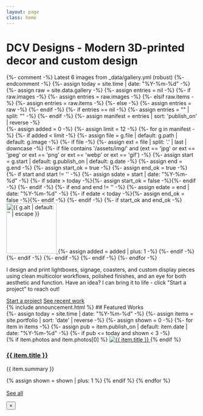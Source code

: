 ```yaml
---
layout: page
class: home
---
```

<h1>DCV Designs - Modern 3D-printed decor and custom design</h1>
{%- comment -%} Latest 6 images from _data/gallery.yml (robust) {%- endcomment -%}
{%- assign today = site.time | date: "%Y-%m-%d" -%}
{%- assign raw = site.data.gallery -%}
{%- assign entries = nil -%}
{%- if raw.images -%}
  {%- assign entries = raw.images -%}
{%- elsif raw.items -%}
  {%- assign entries = raw.items -%}
{%- else -%}
  {%- assign entries = raw -%}
{%- endif -%}
{%- if entries == nil -%}
  {%- assign entries = "" | split: "" -%}
{%- endif -%}
{%- assign manifest = entries | sort: 'publish_on' | reverse -%}
<div class="scroll-strip" aria-label="Latest gallery images" tabindex="0">
  {%- assign added = 0 -%}
{%- assign limit = 12 -%}
  {%- for g in manifest -%}
    {%- if added < limit -%}
      {%- assign file = g.file | default: g.path | default: g.image -%}
      {%- if file -%}
        {%- assign ext = file | split: '.' | last | downcase -%}
        {%- if file contains '/assets/img/' and (ext == 'jpg' or ext == 'jpeg' or ext == 'png' or ext == 'webp' or ext == 'gif') -%}
          {%- assign start = g.start | default: g.publish_on | default: g.date -%}
          {%- assign end   = g.end -%}
          {%- assign start_ok = true -%}
          {%- assign end_ok = true -%}
          {%- if start and start != '' -%}
            {%- assign sdate = start | date: "%Y-%m-%d" -%}
            {%- if sdate > today -%}{%- assign start_ok = false -%}{%- endif -%}
          {%- endif -%}
          {%- if end and end != '' -%}
            {%- assign edate = end | date: "%Y-%m-%d" -%}
            {%- if edate < today -%}{%- assign end_ok = false -%}{%- endif -%}
          {%- endif -%}
          {%- if start_ok and end_ok -%}
            <a
              class="scroll-thumb gallery-item"
              href="{{ file | relative_url }}"
              data-full="{{ file | relative_url }}"
              data-alt="{{ g.alt | default: '' | escape }}"
              data-caption="{{ g.caption | default: '' | escape }}"
              aria-label="Open image"
            >
              <img src="{{ file | relative_url }}" alt="{{ g.alt | default: '' | escape }}" loading="lazy" decoding="async" width="132" height="132">
            </a>
            {%- assign added = added | plus: 1 -%}
          {%- endif -%}
        {%- endif -%}
      {%- endif -%}
    {%- endif -%}
  {%- endfor -%}
</div>
<!-- found {{ entries | size }} manifest entries, showed {{ added }} -->

<div class="hero">
  <p>I design and print lightboxes, signage, coasters, and custom display pieces using clean multicolor workflows, polished finishes, and an eye for both aesthetic and function. Have an idea? I can bring it to life - click "Start a project" to reach out!</p>
  <div class="cta-row">
    <a class="btn primary" href="/contact/">Start a project</a>
    <a class="btn ghost" href="/portfolio/">See recent work</a>
  </div>
</div>
{% include announcement.html %}
## Featured Works
<div class="card-grid">
  {%- assign today = site.time | date: "%Y-%m-%d" -%}
  {%- assign items = site.portfolio | sort: 'date' | reverse -%}
  {%- assign shown = 0 -%}
  {%- for item in items -%}
    {%- assign pub = item.publish_on | default: item.date | date: "%Y-%m-%d" -%}
    {%- if pub <= today and shown < 3 -%}
      <article class="card">
        {% if item.photos and item.photos[0] %}
          <a
            class="gallery-item"
            href="{{ item.photos[0] | relative_url }}"
            data-full="{{ item.photos[0] | relative_url }}"
            data-alt="{{ item.title | escape }}"
            data-caption="{{ item.summary | escape }}"
            aria-label="Open image"
          >
            <img src="{{ item.photos[0] | relative_url }}" alt="{{ item.title }}">
          </a>
        {% endif %}
        <div class="pad">
          <h3><a href="{{ item.url | relative_url }}">{{ item.title }}</a></h3>
          <p>{{ item.summary }}</p>
        </div>
      </article>
      {% assign shown = shown | plus: 1 %}
    {% endif %}
  {% endfor %}
</div>

<p style="margin-top:1rem;">
  <a class="btn" href="{{ '/portfolio/' | relative_url }}">See all</a>
</p>

<!-- Lightbox modal (Home) -->
<div class="lightbox" id="lightbox" aria-hidden="true">
  <button class="lightbox-close" aria-label="Close">×</button>
  <div class="lightbox-inner">
    <img id="lightbox-img" alt="">
    <div class="lightbox-meta" id="lightbox-meta" hidden>
      <div class="lightbox-alt" id="lightbox-alt"></div>
      <div class="lightbox-caption" id="lightbox-caption"></div>
    </div>
  </div>
</div>

<script>
(function(){
  const lb = document.getElementById('lightbox');
  const img = document.getElementById('lightbox-img');
  const meta = document.getElementById('lightbox-meta');
  const altEl = document.getElementById('lightbox-alt');
  const capEl = document.getElementById('lightbox-caption');
  const closeBtn = lb.querySelector('.lightbox-close');

  function openLB(src, altText, caption){
    img.src = src;
    img.alt = altText || '';
    const hasAlt = !!(altText && altText.trim().length);
    const hasCap = !!(caption && caption.trim().length);
    altEl.textContent = hasAlt ? altText : '';
    capEl.textContent = hasCap ? caption : '';
    meta.hidden = !(hasAlt || hasCap);
    lb.classList.add('open');
    lb.setAttribute('aria-hidden','false');
  }
  function closeLB(){
    lb.classList.remove('open');
    lb.setAttribute('aria-hidden','true');
    img.removeAttribute('src');
    img.removeAttribute('alt');
    meta.hidden = true;
    altEl.textContent = '';
    capEl.textContent = '';
  }

  document.addEventListener('click', function(e){
    const a = e.target.closest('.gallery-item');
    if (a){
      e.preventDefault();
      openLB(
        a.getAttribute('data-full'),
        a.getAttribute('data-alt') || '',
        a.getAttribute('data-caption') || ''
      );
    }
  });

  lb.addEventListener('click', function(e){
    if (!e.target.closest('.lightbox-inner')) closeLB();
  });
  closeBtn.addEventListener('click', closeLB);
  document.addEventListener('keydown', function(e){
    if (e.key === 'Escape') closeLB();
  });
})();
</script>
<script>
// Auto-advance the home carousel (snap-by-card)
(function(){
  const strip = document.querySelector('.scroll-strip');
  if (!strip) return;

  // Respect user preference
  const prefersReduced = window.matchMedia('(prefers-reduced-motion: reduce)').matches;
  if (prefersReduced) return;

  const INTERVAL = 2800; // ms between moves
  const RESUME_AFTER = 6500; // idle time before auto resumes
  let timer = null;
  let resumeTimer = null;

  function getStep(){
    const first = strip.querySelector('.scroll-thumb');
    if (!first) return 0;
    const cs = getComputedStyle(strip);
    const gap = parseFloat(cs.columnGap || cs.gap || 0) || 0;
    const w = first.getBoundingClientRect().width;
    return Math.max(0, Math.round(w + gap));
  }

  function advance(){
    const step = getStep();
    if (!step) return;
    const max = strip.scrollWidth - strip.clientWidth;
    const next = Math.round(strip.scrollLeft + step);
    if (next >= max - 2){
      // jump back to start without animation to avoid long glide
      strip.scrollTo({ left: 0, behavior: 'auto' });
    } else {
      strip.scrollTo({ left: next, behavior: 'smooth' });
    }
  }

  function start(){ if (!timer) timer = setInterval(advance, INTERVAL); }
  function stop(){ if (timer) { clearInterval(timer); timer = null; } }
  function pauseAndResume(){
    stop();
    if (resumeTimer) clearTimeout(resumeTimer);
    resumeTimer = setTimeout(start, RESUME_AFTER);
  }

  // Pause on interaction; resume after idle
  ['mouseenter','focusin','pointerdown','wheel','touchstart','keydown'].forEach(evt => {
    strip.addEventListener(evt, pauseAndResume, { passive: true });
  });
  // When leaving the area, set up resume timer
  strip.addEventListener('mouseleave', pauseAndResume, { passive: true });

  // Kick it off
  start();
})();
</script>